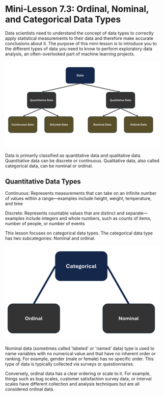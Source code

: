 # Mini-Lesson 7.3: Ordinal, Nominal, and Categorical Data Types

Data scientists need to understand the concept of data types to correctly apply statistical measurements to their data and therefore make accurate conclusions about it. The purpose of this mini-lesson is to introduce you to the different types of data you need to know to perform exploratory data analysis, an often-overlooked part of machine learning projects.

![Data Types Overview](images/M7.6.png)

Data is primarily classified as quantitative data and qualitative data. Quantitative data can be discrete or continuous. Qualitative data, also called categorical data, can be nominal or ordinal.

## Quantitative Data Types

Continuous: Represents measurements that can take on an infinite number of values within a range—examples include height, weight, temperature, and time

Discrete: Represents countable values that are distinct and separate—examples include integers and whole numbers, such as counts of items, number of people, or number of events

This lesson focuses on categorical data types. The categorical data type has two subcategories: Nominal and ordinal.

![Categorical Data Types](images/M7.5.png)

Nominal data (sometimes called 'labeled' or 'named' data) type is used to name variables with no numerical value and that have no inherent order or ranking. For example, gender (male or female) has no specific order. This type of data is typically collected via surveys or questionnaires.

Conversely, ordinal data has a clear ordering or scale to it. For example, things such as bug scales, customer satisfaction survey data, or interval scales have different collection and analysis techniques but are all considered ordinal data.
